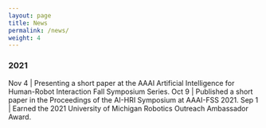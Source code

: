 ```yaml
---
layout: page
title: News
permalink: /news/
weight: 4
---
```



<style>
td, th {
   border: none!important;
}
</style>

### 2021

Nov 4        | Presenting a short paper at the AAAI Artificial Intelligence for Human-Robot Interaction Fall Symposium Series.
Oct 9        | Published a short paper in the Proceedings of the AI-HRI Symposium at AAAI-FSS 2021.
Sep 1        | Earned the 2021 University of Michigan Robotics Outreach Ambassador Award.
